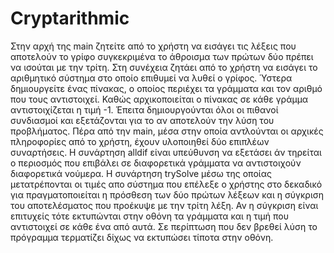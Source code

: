 # Cryptarithmic

Στην αρχή της main ζητείτε από το χρήστη να εισάγει τις λέξεις που αποτελούν το γρίφο συγκεκριμένα το άθροισμα των πρώτων δύο πρέπει να ισούται με την τρίτη. Στη συνέχεια ζητάει από το χρήστη να εισάγει το αριθμητικό σύστημα στο οποίο επιθυμεί να λυθεί ο γρίφος. Ύστερα δημιουργείτε ένας πίνακας, ο οποίος περιέχει τα γράμματα και τον αριθμό που τους αντιστοιχεί. Καθώς αρχικοποιείται ο πίνακας σε κάθε γράμμα αντιστοιχίζεται η τιμή -1. Έπειτα δημιουργούνται όλοι οι πιθανοί συνδιασμοί και εξετάζονται για το αν αποτελούν την λύση του προβλήματος. Πέρα από την main, μέσα στην οποία αντλούνται οι αρχικές πληροφορίες από το χρήστη, έχουν υλοποιηθεί δύο επιπλέων συναρτήσεις. Η συνάρτηση alldif είναι υπεύθυνση να εξετάσει άν τηρείται ο περιοσμός που επιβάλει σε διαφορετικά γράμματα να αντιστοιχούν διαφορετικά νούμερα. Η συνάρτηση trySolve μέσω της οποίας μετατρέπονται οι τιμές απο σύστημα που επέλεξε ο χρήστης στο δεκαδικό για πραγματοποιείται η πρόσθεση των δύο πρώτων λέξεων και η σύγκριση του αποτελέσματος που προέκυψε με την τρίτη λέξη. Αν η σύγκριση είναι επιτυχείς τότε εκτυπώνται στην οθόνη τα γράμματα και η τιμή που αντιστοιχεί σε κάθε ένα από αυτά. Σε περίπτωση που δεν βρεθεί λύση το πρόγραμμα τερματίζει δίχως να εκτυπώσει τίποτα στην οθόνη.
